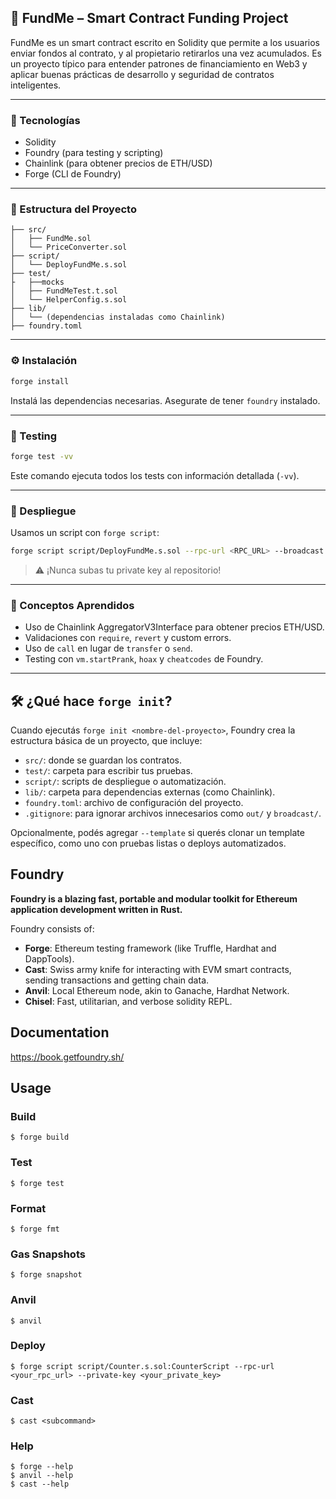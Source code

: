 

## 🏦 FundMe – Smart Contract Funding Project

FundMe es un smart contract escrito en Solidity que permite a los usuarios enviar fondos al contrato, y al propietario retirarlos una vez acumulados. Es un proyecto típico para entender patrones de financiamiento en Web3 y aplicar buenas prácticas de desarrollo y seguridad de contratos inteligentes.

---

### 🚀 Tecnologías

* Solidity
* Foundry (para testing y scripting)
* Chainlink (para obtener precios de ETH/USD)
* Forge (CLI de Foundry)

---

### 📁 Estructura del Proyecto

```
├── src/
│   ├── FundMe.sol
│   └── PriceConverter.sol
├── script/
│   └── DeployFundMe.s.sol
├── test/
├   ├──mocks 
│   ├── FundMeTest.t.sol
│   └── HelperConfig.s.sol
├── lib/
│   └── (dependencias instaladas como Chainlink)
├── foundry.toml
```

---

### ⚙️ Instalación

```bash
forge install
```

Instalá las dependencias necesarias. Asegurate de tener `foundry` instalado.

---

### 🧪 Testing

```bash
forge test -vv
```

Este comando ejecuta todos los tests con información detallada (`-vv`).

---

### 📜 Despliegue

Usamos un script con `forge script`:

```bash
forge script script/DeployFundMe.s.sol --rpc-url <RPC_URL> --broadcast --private-key <YOUR_PRIVATE_KEY>
```

> ⚠️ ¡Nunca subas tu private key al repositorio!

---

### 🧠 Conceptos Aprendidos

* Uso de Chainlink AggregatorV3Interface para obtener precios ETH/USD.
* Validaciones con `require`, `revert` y custom errors.
* Uso de `call` en lugar de `transfer` o `send`.
* Testing con `vm.startPrank`, `hoax` y `cheatcodes` de Foundry.

---

## 🛠️ ¿Qué hace `forge init`?

Cuando ejecutás `forge init <nombre-del-proyecto>`, Foundry crea la estructura básica de un proyecto, que incluye:

* `src/`: donde se guardan los contratos.
* `test/`: carpeta para escribir tus pruebas.
* `script/`: scripts de despliegue o automatización.
* `lib/`: carpeta para dependencias externas (como Chainlink).
* `foundry.toml`: archivo de configuración del proyecto.
* `.gitignore`: para ignorar archivos innecesarios como `out/` y `broadcast/`.

Opcionalmente, podés agregar `--template` si querés clonar un template específico, como uno con pruebas listas o deploys automatizados.






## Foundry

**Foundry is a blazing fast, portable and modular toolkit for Ethereum application development written in Rust.**

Foundry consists of:

-   **Forge**: Ethereum testing framework (like Truffle, Hardhat and DappTools).
-   **Cast**: Swiss army knife for interacting with EVM smart contracts, sending transactions and getting chain data.
-   **Anvil**: Local Ethereum node, akin to Ganache, Hardhat Network.
-   **Chisel**: Fast, utilitarian, and verbose solidity REPL.

## Documentation

https://book.getfoundry.sh/

## Usage

### Build

```shell
$ forge build
```

### Test

```shell
$ forge test
```

### Format

```shell
$ forge fmt
```

### Gas Snapshots

```shell
$ forge snapshot
```

### Anvil

```shell
$ anvil
```

### Deploy

```shell
$ forge script script/Counter.s.sol:CounterScript --rpc-url <your_rpc_url> --private-key <your_private_key>
```

### Cast

```shell
$ cast <subcommand>
```

### Help

```shell
$ forge --help
$ anvil --help
$ cast --help
```
